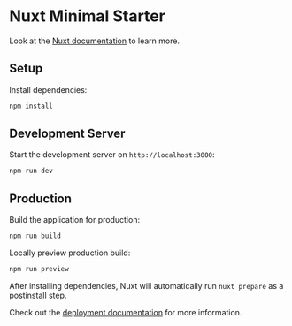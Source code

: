 # Nuxt Minimal Starter

Look at the [Nuxt documentation](https://nuxt.com/docs/getting-started/introduction) to learn more.

## Setup

Install dependencies:

```bash
npm install
```

## Development Server

Start the development server on `http://localhost:3000`:

```bash
npm run dev
```

## Production

Build the application for production:

```bash
npm run build
```

Locally preview production build:

```bash
npm run preview
```

After installing dependencies, Nuxt will automatically run `nuxt prepare` as a postinstall step.

Check out the [deployment documentation](https://nuxt.com/docs/getting-started/deployment) for more information.
